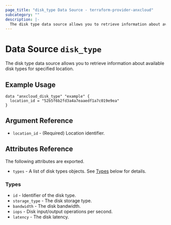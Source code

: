 ```yaml
---
page_title: "disk_type Data Source - terraform-provider-anxcloud"
subcategory: ""
description: |-
  The disk type data source allows you to retrieve information about available disk types for specified location.
---
```


# Data Source `disk_type`

The disk type data source allows you to retrieve information about available disk types for specified location.

## Example Usage

```hcl
data "anxcloud_disk_type" "example" {
  location_id = "52b5f6b2fd3a4a7eaaedf1a7c019e9ea"
}
```

## Argument Reference

- `location_id` - (Required) Location identifier.

## Attributes Reference

The following attributes are exported.

- `types` - A list of disk types objects. See [Types](#types) below for details.

### Types

- `id` -  Identifier of the disk type.
- `storage_type` - The disk storage type.
- `bandwidth` - The disk bandwidth.
- `iops` - Disk input/output operations per second.
- `latency` - The disk latency.
